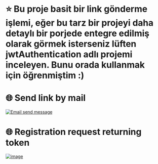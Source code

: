 # ⭐ Bu proje basit bir link gönderme işlemi, eğer bu tarz bir projeyi daha detaylı bir porjede entegre edilmiş olarak görmek isterseniz lüften jwtAuthentication adlı projemi inceleyen. Bunu orada kullanmak için öğrenmiştim :)   

#

# 🌐 Send link by mail
[![Email send message ](https://r.resimlink.com/xXLMV3JFGCd.png)](https://resimlink.com/xXLMV3JFGCd)
# 🌐 Registration request returning token
[![image](https://r.resimlink.com/L_6WAr.png)](https://resimlink.com/L_6WAr)
